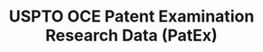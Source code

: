 ---
bigquery: https://console.cloud.google.com/bigquery?p=patents-public-data&d=uspto_oce_pair&page=dataset
citation: 'Graham, S. Marco, A., and Miller, A. (2015). “The USPTO Patent Examination
  Research Dataset: A Window on the Process of Patent Examination.”'
contributors: Graham, S. Marco, A., Miller, A.
cost: None
description: The latest version of PatEx (referred to below as the 2020 release) contains
  detailed information on nearly 11.9 million publicly-viewable provisional and non-provisional
  patent applications to the USPTO and over 4.6 million Patent Cooperation Treaty
  (PCT) applications. It is based on data that OCE downloaded from the Patent Examination
  Data System (PEDS) in April, 2021. The PEDS data are sourced from Public PAIR. The
  first time that OCE used PEDS as the basis of PatEx was for the 2019 release. We
  took the PEDS data and organized it into the familiar PatEx data files, which are
  based on the organization of the Public PAIR portal. The data files include information
  on each application’s characteristics, prosecution history, continuation history,
  claims of foreign priority, patent term adjustment history, publication history,
  and correspondence address information.
documentation: 'For the 2019 and later releases, new technical documentation is available
  https://www.uspto.gov/sites/default/files/documents/PatEx-2019-Technical-Doc.pdf


  A document describing the 2014-2017 data sets is available and can be cited as:
  Graham, Stuart J.H. and Marco, Alan C. and Miller, Richard, The USPTO Patent Examination
  Research Dataset: A Window on the Process of Patent Examination (November 30, 2015).
  Available at SSRN: https://ssrn.com/abstract=2702637.'
last_edit: Mon, 04 Apr 2022 19:06:22 GMT
location: https://www.uspto.gov/ip-policy/economic-research/research-datasets/patent-examination-research-dataset-public-pair
maintained_by: EconomicsData@uspto.gov
related_publications: https://ssrn.com/abstract=29956744, https://ssrn.com/abstract=2702637
schema_fields: '[''uspc_subclass'', ''examiner_name_last'', ''continuation_type'',
  ''examiner_name_middle'', ''child_application_number'', ''patent_number'', ''application_type'',
  ''parent_filing_date'', ''customer_number'', ''invention_title'', ''correspondence_name_line_1'',
  ''examiner_art_unit'', ''confirm_number'', ''parent_country'', ''recorded_date'',
  ''small_entity_indicator'', ''event_code'', ''abandon_date'', ''earliest_pgpub_date'',
  ''aia_first_to_file'', ''parent_application_number'', ''correspondence_country_code'',
  ''sequence_number'', ''inventor_name_first'', ''foreign_parent_date'', ''foreign_parent_id'',
  ''wipo_pub_number'', ''child_filing_date'', ''correspondence_name_line_2'', ''file_location'',
  ''event_description'', ''inventor_country_name'', ''inventor_name_middle'', ''inventor_country_code'',
  ''appl_status_date'', ''status_code'', ''parent_country_code'', ''disposal_type'',
  ''inventor_rank'', ''filing_date'', ''correspondence_street_line_2'', ''correspondence_city'',
  ''examiner_id'', ''correspondence_region_name'', ''file_location_date'', ''invention_subject_matter'',
  ''examiner_name_first'', ''wipo_pub_date'', ''correspondence_postal_code'', ''inventor_region_code'',
  ''inventor_name_last'', ''patent_issue_date'', ''correspondence_country_name'',
  ''appl_status_code'', ''inventor_address_type'', ''earliest_pgpub_number'', ''status_description'',
  ''uspc_class'', ''application_number'', ''atty_docket_number'', ''correspondence_region_code'',
  ''application_number_pair'', ''correspondence_street_line_1'']'
shortname: patex
tags:
- patents
- legal
- history
terms_of_use: 'USPTO’s online databases are not designed or intended to be a source
  for bulk downloads of USPTO data when accessed through the website’s interfaces.
  Individuals, companies, IP addresses, or blocks of IP addresses who, in effect,
  deny or decrease service by generating unusually high numbers of database accesses
  (searches, pages, or hits), whether generated manually or in an automated fashion,
  may be denied access to USPTO servers without notice.


  Bulk data products may be separately obtained from the USPTO, either for free or
  at the cost of dissemination. For details, see information on Electronic Bulk Data
  Products: https://www.uspto.gov/learning-and-resources/electronic-bulk-data-products'
title: USPTO OCE Patent Examination Research Data (PatEx)
uuid: 4342caa7-23af-420c-b2f6-6088f133df6a
---